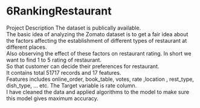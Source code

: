 # 6RankingRestaurant
Project Description  The dataset is publically available.   
The basic idea of analyzing the Zomato dataset is to get a fair idea about the factors affecting the establishment of different types of restaurant at different places.   
Also observing the effect of these factors on restaurant rating.   In short we want to find 1 to 5 rating of restaurant.    
So that customer can decide their preferences for restaurant.  
It contains total 51717 records and  17 features.  
Features includes  online_order, book_table, votes, rate ,location , rest_type, dish_type, … etc.  The Target variable is rate column.  
I have cleaned the data and applied algorithms to the model to make sure this model gives maximum accuracy.
